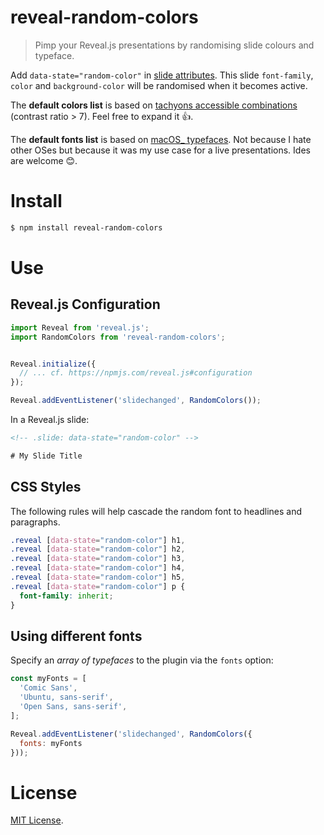 # reveal-random-colors

> Pimp your Reveal.js presentations by randomising slide colours and typeface.

Add `data-state="random-color"` in [slide attributes][]. This slide `font-family`, `color` and `background-color` will be randomised when it becomes active.

The **default colors list** is based on [tachyons accessible combinations][] (contrast ratio > 7). Feel free to expand it 👍.

The **default fonts list** is based on [macOS_ typefaces][]. Not because I hate other OSes but because it was my use case for a live presentations. Ides are welcome 😊.

# Install

```bash
$ npm install reveal-random-colors
```

# Use

## Reveal.js Configuration

```js
import Reveal from 'reveal.js';
import RandomColors from 'reveal-random-colors';


Reveal.initialize({
  // ... cf. https://npmjs.com/reveal.js#configuration
});

Reveal.addEventListener('slidechanged', RandomColors());
```

In a Reveal.js slide:

```html
<!-- .slide: data-state="random-color" -->

# My Slide Title
```

## CSS Styles

The following rules will help cascade the random font to headlines and paragraphs.

```css
.reveal [data-state="random-color"] h1,
.reveal [data-state="random-color"] h2,
.reveal [data-state="random-color"] h3,
.reveal [data-state="random-color"] h4,
.reveal [data-state="random-color"] h5,
.reveal [data-state="random-color"] p {
  font-family: inherit;
}
```

## Using different fonts

Specify an _array of typefaces_ to the plugin via the `fonts` option:

```js
const myFonts = [
  'Comic Sans',
  'Ubuntu, sans-serif',
  'Open Sans, sans-serif',
];

Reveal.addEventListener('slidechanged', RandomColors({
  fonts: myFonts
}));
```

# License

[MIT License](LICENSE).

[slide attributes]: https://github.com/hakimel/reveal.js/#slide-attributes
[tachyons accessible combinations]: http://tachyons.io/docs/themes/skins/
[macOS_ typefaces]: https://en.wikipedia.org/wiki/List_of_typefaces_included_with_macOS
